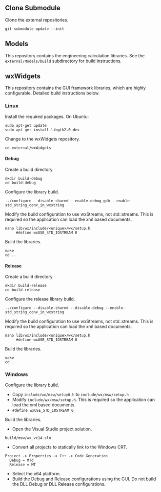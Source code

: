 ## Clone Submodule
Clone the external repositories.
```
git submodule update --init
```

## Models
This repository contains the engineering calculation libraries. See the
`external/Models/build` subdirectory for build instructions.

## wxWidgets
This repository contains the GUI framework libraries, which are highly
configurable. Detailed build instructions below.

### Linux
Install the required packages. On Ubuntu:
```
sudo apt-get update
sudo apt-get install libgtk2.0-dev
```

Change to the wxWidgets repository.
```
cd external/wxWidgets
```

#### Debug
Create a build directory.
```
mkdir build-debug
cd build-debug
```

Configure the library build.
```
../configure --disable-shared --enable-debug_gdb --enable-std_string_conv_in_wxstring
```

Modify the build configuration to use wxStreams, not std::streams. This is
required so the application can load the xml based documents.
```
nano lib/wx/include/<unique>/wx/setup.h
     #define wxUSE_STD_IOSTREAM 0
```

Build the libraries.
```
make
cd ..
```

#### Release
Create a build directory.
```
mkdir build-release
cd build-release
```

Configure the release library build.
```
../configure --disable-shared --disable-debug --enable-std_string_conv_in_wxstring
```

Modify the build configuration to use wxStreams, not std::streams. This is
required so the application can load the xml based documents.
```
nano lib/wx/include/<unique>/wx/setup.h
     #define wxUSE_STD_IOSTREAM 0
```

Build the libraries.
```
make
cd ..
```

### Windows
Configure the library build.
* Copy `include/wx/msw/setup0.h` to `include/wx/msw/setup.h`
* Modify `include/wx/msw/setup.h`. This is required so the application can load
  the xml based documents.
 * `#define wxUSE_STD_IOSTREAM 0`

Build the libraries.
* Open the Visual Studio project solution.
```
build/msw/wx_vc14.sln
```
* Convert all projects to statically link to the Windows CRT.
```
Project -> Properties -> C++ -> Code Generation
  Debug = MTd
  Release = MT
```
* Select the x64 platform.
* Build the Debug and Release configurations using the GUI. Do not build the
  DLL Debug or DLL Release configurations.
